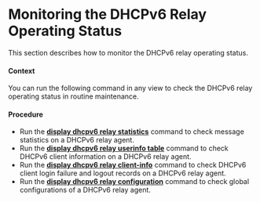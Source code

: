 Monitoring the DHCPv6 Relay Operating Status
============================================

This section describes how to monitor the DHCPv6 relay operating status.

#### Context

You can run the following command in any view to check the DHCPv6 relay operating status in routine maintenance.


#### Procedure

* Run the [**display dhcpv6 relay statistics**](cmdqueryname=display+dhcpv6+relay+statistics) command to check message statistics on a DHCPv6 relay agent.
* Run the [**display dhcpv6 relay userinfo table**](cmdqueryname=display+dhcpv6+relay+userinfo+table) command to check DHCPv6 client information on a DHCPv6 relay agent.
* Run the [**display dhcpv6 relay client-info**](cmdqueryname=display+dhcpv6+relay+client-info) command to check DHCPv6 client login failure and logout records on a DHCPv6 relay agent.
* Run the [**display dhcpv6 relay configuration**](cmdqueryname=display+dhcpv6+relay+configuration) command to check global configurations of a DHCPv6 relay agent.